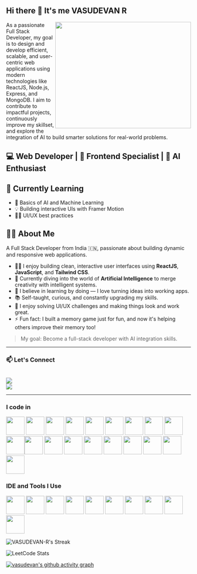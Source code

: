 ## Hi there 👋 It's me VASUDEVAN R
<img align="right" width="370" height="290" src="https://i.pinimg.com/originals/47/f0/34/47f0342cec72b800463bf003eac1257e.gif">

As a passionate Full Stack Developer, my goal is to design and develop efficient, scalable, and user-centric web applications using modern technologies like ReactJS, Node.js, Express, and MongoDB. I aim to contribute to impactful projects, continuously improve my skillset, and explore the integration of AI to build smarter solutions for real-world problems.
 ## 💻 Web Developer | 🎯 Frontend Specialist | 🤖 AI Enthusiast

## 🔭 Currently Learning

- 🤖 Basics of AI and Machine Learning
- 💡 Building interactive UIs with Framer Motion
- 🧑‍🎨 UI/UX best practices
  
## 🙋‍♂️ About Me
 A Full Stack Developer from India 🇮🇳, passionate about building dynamic and responsive web applications.


- 👨‍💻 I enjoy building clean, interactive user interfaces using **ReactJS**, **JavaScript**, and **Tailwind CSS**.
- 🧠 Currently diving into the world of **Artificial Intelligence** to merge creativity with intelligent systems.
- 🎯 I believe in learning by doing — I love turning ideas into working apps.
- 📚 Self-taught, curious, and constantly upgrading my skills.
- 🎨 I enjoy solving UI/UX challenges and making things look and work great.
- ⚡ Fun fact: I built a memory game just for fun, and now it's helping others improve their memory too!

> My goal: Become a full-stack developer with AI integration skills.
---

  ### 📫 Let's Connect
 <br /> [<img src="https://img.shields.io/badge/LinkedIn-0077B5?style=for-the-badge&logo=linkedin&logoColor=white" />](https://www.linkedin.com/in/vasudevan-r-a9005b292?utm_source=share&utm_campaign=share_via&utm_content=profile&utm_medium=android_app) <br/> [<img src="https://img.shields.io/badge/instagram-d62976?style=for-the-badge&logo=instagram&logoColor=white" />](https://www.instagram.com/i_am_vasuvirat18/)

---



### I code in
<img height="50" width="50" src="https://img.icons8.com/color/48/000000/python.png" /> <img height="50" width="50" src="https://img.icons8.com/color/48/000000/c-programming.png" /> <img height="50" width="50" src="https://img.icons8.com/color/48/000000/c-plus-plus-logo.png" /> <img height="50" width="50" src="https://img.icons8.com/color/48/000000/java-coffee-cup-logo.png" /> <img height="50" width="50" src="https://img.icons8.com/color/48/000000/html-5.png" /> <img height="50" width="50" src="https://img.icons8.com/color/48/000000/css3.png" /> <img height="50" width="50" src="https://img.icons8.com/color/48/000000/sass.png"/> <img height="50" width="50" src="https://img.icons8.com/color/48/000000/bootstrap.png" />
<img height="50" width="50" src="https://img.icons8.com/color/48/000000/javascript.png"/><img height="50" width="50" src="https://img.icons8.com/color/48/000000/tensorflow.png"/><img height="50" width="50" src="https://img.icons8.com/fluent/48/000000/arduino.png"/> <img height="50" width="50" src="https://img.icons8.com/color/48/000000/react-native.png"/> <img height="50" width="50" src="https://img.icons8.com/color/48/000000/google-firebase-console.png"/> <img height="50" width="50" src="https://img.icons8.com/color/48/000000/mysql-logo.png"/> <img height="50" width="50" src="https://img.icons8.com/color/48/000000/mongodb.png"/> <img height="50" width="50" src="https://img.icons8.com/color/48/000000/nodejs.png"/> <img height="50" width="50" src="https://img.icons8.com/color/48/000000/spring-logo.png"/> <img height="50" width="50" src="https://img.icons8.com/fluency/48/000000/handlebar-mustache.png"/> <img height="50" width="50" src="https://img.icons8.com/color/48/null/graphql.png"/>

### IDE and Tools I Use
<img height="50" width="50" src="https://img.icons8.com/color/48/000000/visual-studio-code-2019.png"/> <img height="50" width="50" src="https://img.icons8.com/color/48/000000/pycharm.png"/> <img height="50" width="50" src="https://img.icons8.com/color/50/000000/git.png"/> <img height="50" width="50" src="https://img.icons8.com/dusk/64/000000/anaconda.png"/> <img height="50" src="https://img.icons8.com/officel/480/null/java-eclipse.png"/> <img height="50" src="https://img.icons8.com/color/480/null/notion--v1.png" /> <img height="50" width="50" src="https://img.icons8.com/doodle/48/000000/adobe-photoshop.png"/> <img height="50" width="50" src="https://img.icons8.com/color/48/000000/figma--v1.png"/> <img height="50" src="https://img.shields.io/badge/Netlify-00C7B7?style=for-the-badge&logo=netlify&logoColor=white"/> <img height="50" src="https://img.shields.io/badge/Adobe%20XD-FF61F6?style=for-the-badge&logo=Adobe%20XD&logoColor=white"/>

![VASUDEVAN-R's Streak](https://github-readme-streak-stats.herokuapp.com/?user=VASUDEVAN-R&theme=onedark&hide_border=true)

![LeetCode Stats](https://leetcard.jacoblin.cool/vasudevan?theme=unicorn&font=Euphoria%20Script&ext=contest)

[![vasudevan's github activity graph](https://github-readme-activity-graph.vercel.app/graph?username=VASUDEVAN-R&bg_color=1b181a&color=e5ebe6&line=1af934&point=e6e7e4&area=true&hide_border=true)](https://github.com/ashutosh00710/github-readme-activity-graph)

